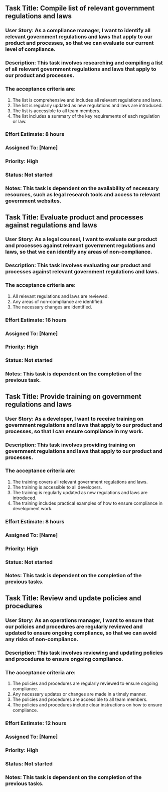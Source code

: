 ## Task Title: Compile list of relevant government regulations and laws

### User Story: As a compliance manager, I want to identify all relevant government regulations and laws that apply to our product and processes, so that we can evaluate our current level of compliance.

### Description: This task involves researching and compiling a list of all relevant government regulations and laws that apply to our product and processes. 

### The acceptance criteria are:

1. The list is comprehensive and includes all relevant regulations and laws.
2. The list is regularly updated as new regulations and laws are introduced.
3. The list is accessible to all team members.
4. The list includes a summary of the key requirements of each regulation or law.

### Effort Estimate: 8 hours

### Assigned To: [Name]

### Priority: High

### Status: Not started

### Notes: This task is dependent on the availability of necessary resources, such as legal research tools and access to relevant government websites.


## Task Title: Evaluate product and processes against regulations and laws

### User Story: As a legal counsel, I want to evaluate our product and processes against relevant government regulations and laws, so that we can identify any areas of non-compliance.

### Description: This task involves evaluating our product and processes against relevant government regulations and laws. 

### The acceptance criteria are:

1. All relevant regulations and laws are reviewed.
2. Any areas of non-compliance are identified.
3. The necessary changes are identified.

### Effort Estimate: 16 hours

### Assigned To: [Name]

### Priority: High

### Status: Not started

### Notes: This task is dependent on the completion of the previous task.

## Task Title: Provide training on government regulations and laws

### User Story: As a developer, I want to receive training on government regulations and laws that apply to our product and processes, so that I can ensure compliance in my work.

### Description: This task involves providing training on government regulations and laws that apply to our product and processes. 

### The acceptance criteria are:

1. The training covers all relevant government regulations and laws.
2. The training is accessible to all developers.
3. The training is regularly updated as new regulations and laws are introduced.
4. The training includes practical examples of how to ensure compliance in development work.

### Effort Estimate: 8 hours

### Assigned To: [Name]

### Priority: High

### Status: Not started

### Notes: This task is dependent on the completion of the previous tasks.

## Task Title: Review and update policies and procedures

### User Story: As an operations manager, I want to ensure that our policies and procedures are regularly reviewed and updated to ensure ongoing compliance, so that we can avoid any risks of non-compliance.

### Description: This task involves reviewing and updating policies and procedures to ensure ongoing compliance. 

### The acceptance criteria are:

1. The policies and procedures are regularly reviewed to ensure ongoing compliance.
2. Any necessary updates or changes are made in a timely manner.
3. The policies and procedures are accessible to all team members.
4. The policies and procedures include clear instructions on how to ensure compliance.

### Effort Estimate: 12 hours

### Assigned To: [Name]

### Priority: High

### Status: Not started

### Notes: This task is dependent on the completion of the previous tasks.